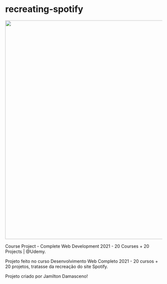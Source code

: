 #  recreating-spotify

<p align="center">
<img src="https://i.ibb.co/12TjXQ1/computador.jpg" width="700"/>
</p>


  Course Project - Complete Web Development 2021 - 20 Courses + 20 Projects | @Udemy.
  
  Projeto feito no curso Desenvolvimento Web Completo 2021 - 20 cursos + 20 projetos, tratasse da recreação do site Spotify.
  
  Projeto criado por Jamilton Damasceno!
